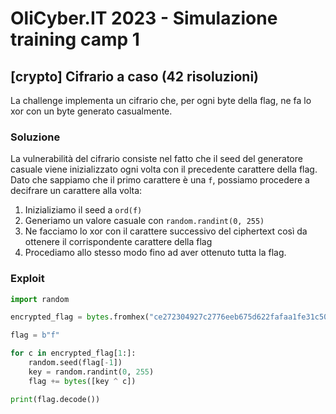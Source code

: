 # OliCyber.IT 2023 - Simulazione training camp 1

## [crypto] Cifrario a caso (42 risoluzioni)

La challenge implementa un cifrario che, per ogni byte della flag, ne fa lo xor con un byte generato casualmente.

### Soluzione

La vulnerabilità del cifrario consiste nel fatto che il seed del generatore casuale viene inizializzato ogni volta con il precedente carattere della flag. Dato che sappiamo che il primo carattere è una `f`, possiamo procedere a decifrare un carattere alla volta:

1. Inizializiamo il seed a `ord(f)`
2. Generiamo un valore casuale con `random.randint(0, 255)`
3. Ne facciamo lo xor con il carattere successivo del ciphertext così da ottenere il corrispondente carattere della flag
4. Procediamo allo stesso modo fino ad aver ottenuto tutta la flag.

### Exploit

```python
import random

encrypted_flag = bytes.fromhex("ce272304927c2776eeb675d622fafaa1fe31c50e2434149922ff44394ffb4a12fe75d622fafaa1dc")

flag = b"f"

for c in encrypted_flag[1:]:
    random.seed(flag[-1])
    key = random.randint(0, 255)
    flag += bytes([key ^ c])

print(flag.decode())
```
